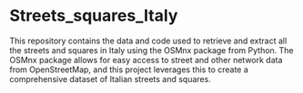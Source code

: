 # Streets_squares_Italy
This repository contains the data and code used to retrieve and extract all the streets and squares in Italy using the OSMnx package from Python. The OSMnx package allows for easy access to street and other network data from OpenStreetMap, and this project leverages this to create a comprehensive dataset of Italian streets and squares.
